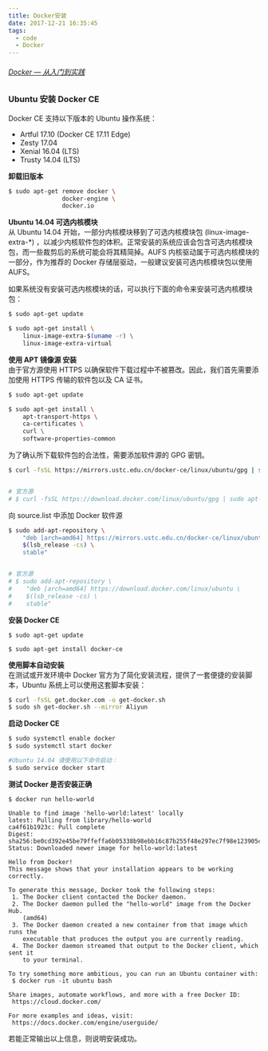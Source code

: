 ```yaml
---
title: Docker安装
date: 2017-12-21 16:35:45
tags:
  - code
  - Docker
---
```

###### [Docker — 从入门到实践](https://www.gitbook.com/book/yeasy/docker_practice)

### Ubuntu 安装 Docker CE

Docker CE 支持以下版本的 Ubuntu 操作系统：
- Artful 17.10 (Docker CE 17.11 Edge)
- Zesty 17.04
- Xenial 16.04 (LTS)
- Trusty 14.04 (LTS)

**卸载旧版本**
```bash
$ sudo apt-get remove docker \
               docker-engine \
               docker.io
```
**Ubuntu 14.04 可选内核模块**<br>
从 Ubuntu 14.04 开始，一部分内核模块移到了可选内核模块包 (linux-image-extra-*) ，以减少内核软件包的体积。正常安装的系统应该会包含可选内核模块包，而一些裁剪后的系统可能会将其精简掉。AUFS 内核驱动属于可选内核模块的一部分，作为推荐的 Docker 存储层驱动，一般建议安装可选内核模块包以使用 AUFS。

如果系统没有安装可选内核模块的话，可以执行下面的命令来安装可选内核模块包：
```bash
$ sudo apt-get update

$ sudo apt-get install \
    linux-image-extra-$(uname -r) \
    linux-image-extra-virtual
```

<!-- more -->

**使用 APT 镜像源 安装**<br>
由于官方源使用 HTTPS 以确保软件下载过程中不被篡改。因此，我们首先需要添加使用 HTTPS 传输的软件包以及 CA 证书。
```bash
$ sudo apt-get update

$ sudo apt-get install \
    apt-transport-https \
    ca-certificates \
    curl \
    software-properties-common
```
为了确认所下载软件包的合法性，需要添加软件源的 GPG 密钥。
```bash
$ curl -fsSL https://mirrors.ustc.edu.cn/docker-ce/linux/ubuntu/gpg | sudo apt-key add -


# 官方源
# $ curl -fsSL https://download.docker.com/linux/ubuntu/gpg | sudo apt-key add -
```
向 source.list 中添加 Docker 软件源
```bash
$ sudo add-apt-repository \
    "deb [arch=amd64] https://mirrors.ustc.edu.cn/docker-ce/linux/ubuntu \
    $(lsb_release -cs) \
    stable"


# 官方源
# $ sudo add-apt-repository \
#    "deb [arch=amd64] https://download.docker.com/linux/ubuntu \
#    $(lsb_release -cs) \
#    stable"
```
**安装 Docker CE**
```
$ sudo apt-get update

$ sudo apt-get install docker-ce
```

**使用脚本自动安装**<br>
在测试或开发环境中 Docker 官方为了简化安装流程，提供了一套便捷的安装脚本，Ubuntu 系统上可以使用这套脚本安装：
```bash
$ curl -fsSL get.docker.com -o get-docker.sh
$ sudo sh get-docker.sh --mirror Aliyun
```

**启动 Docker CE**
```bash
$ sudo systemctl enable docker
$ sudo systemctl start docker

#Ubuntu 14.04 请使用以下命令启动：
$ sudo service docker start
```

**测试 Docker 是否安装正确**
```
$ docker run hello-world

Unable to find image 'hello-world:latest' locally
latest: Pulling from library/hello-world
ca4f61b1923c: Pull complete
Digest: sha256:be0cd392e45be79ffeffa6b05338b98ebb16c87b255f48e297ec7f98e123905c
Status: Downloaded newer image for hello-world:latest

Hello from Docker!
This message shows that your installation appears to be working correctly.

To generate this message, Docker took the following steps:
 1. The Docker client contacted the Docker daemon.
 2. The Docker daemon pulled the "hello-world" image from the Docker Hub.
    (amd64)
 3. The Docker daemon created a new container from that image which runs the
    executable that produces the output you are currently reading.
 4. The Docker daemon streamed that output to the Docker client, which sent it
    to your terminal.

To try something more ambitious, you can run an Ubuntu container with:
 $ docker run -it ubuntu bash

Share images, automate workflows, and more with a free Docker ID:
 https://cloud.docker.com/

For more examples and ideas, visit:
 https://docs.docker.com/engine/userguide/
```
若能正常输出以上信息，则说明安装成功。
